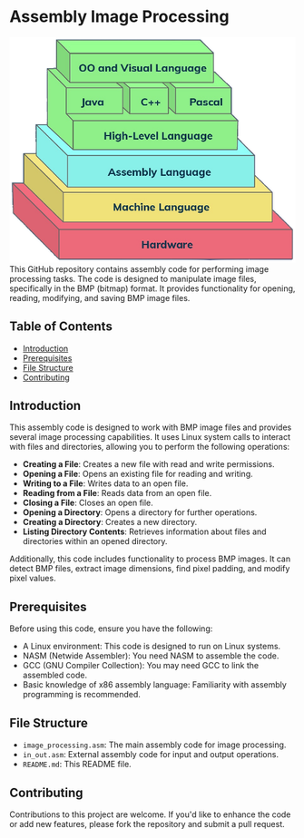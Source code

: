 # Assembly Image Processing

![logo](assembly-2.png)
This GitHub repository contains assembly code for performing image processing tasks. The code is designed to manipulate image files, specifically in the BMP (bitmap) format. It provides functionality for opening, reading, modifying, and saving BMP image files.

## Table of Contents

- [Introduction](#introduction)
- [Prerequisites](#prerequisites)
- [File Structure](#file-structure)
- [Contributing](#contributing)

## Introduction

This assembly code is designed to work with BMP image files and provides several image processing capabilities. It uses Linux system calls to interact with files and directories, allowing you to perform the following operations:

- **Creating a File**: Creates a new file with read and write permissions.
- **Opening a File**: Opens an existing file for reading and writing.
- **Writing to a File**: Writes data to an open file.
- **Reading from a File**: Reads data from an open file.
- **Closing a File**: Closes an open file.
- **Opening a Directory**: Opens a directory for further operations.
- **Creating a Directory**: Creates a new directory.
- **Listing Directory Contents**: Retrieves information about files and directories within an opened directory.

Additionally, this code includes functionality to process BMP images. It can detect BMP files, extract image dimensions, find pixel padding, and modify pixel values.

## Prerequisites

Before using this code, ensure you have the following:

- A Linux environment: This code is designed to run on Linux systems.
- NASM (Netwide Assembler): You need NASM to assemble the code.
- GCC (GNU Compiler Collection): You may need GCC to link the assembled code.
- Basic knowledge of x86 assembly language: Familiarity with assembly programming is recommended.

## File Structure

- `image_processing.asm`: The main assembly code for image processing.
- `in_out.asm`: External assembly code for input and output operations.
- `README.md`: This README file.

## Contributing

Contributions to this project are welcome. If you'd like to enhance the code or add new features, please fork the repository and submit a pull request.
